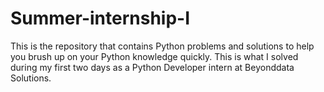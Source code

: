 # Summer-internship-I
This is the repository that contains Python problems and solutions to help you brush up on your Python knowledge quickly. This is what I solved during my first two days as a Python Developer intern at Beyonddata Solutions.
